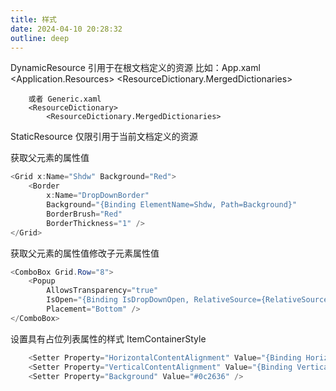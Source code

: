 ```yaml
---
title: 样式
date: 2024-04-10 20:28:32
outline: deep
--- 
```




DynamicResource 引用于在根文档定义的资源
比如：App.xaml
    <Application.Resources>
        <ResourceDictionary>
            <ResourceDictionary.MergedDictionaries>

        或者 Generic.xaml
        <ResourceDictionary>
            <ResourceDictionary.MergedDictionaries>

StaticResource 仅限引用于当前文档定义的资源


获取父元素的属性值
``` c#
<Grid x:Name="Shdw" Background="Red">
    <Border
        x:Name="DropDownBorder"
        Background="{Binding ElementName=Shdw, Path=Background}"
        BorderBrush="Red"
        BorderThickness="1" />
</Grid>
```

获取父元素的属性值修改子元素属性值
``` c#
<ComboBox Grid.Row="8">
    <Popup
        AllowsTransparency="true"
        IsOpen="{Binding IsDropDownOpen, RelativeSource={RelativeSource TemplatedParent}}"
        Placement="Bottom" />
</ComboBox>
```

设置具有占位列表属性的样式 ItemContainerStyle
``` c#
    <Setter Property="HorizontalContentAlignment" Value="{Binding HorizontalContentAlignment, RelativeSource={RelativeSource AncestorType={x:Type ItemsControl}}}" />
    <Setter Property="VerticalContentAlignment" Value="{Binding VerticalContentAlignment, RelativeSource={RelativeSource AncestorType={x:Type ItemsControl}}}" />
    <Setter Property="Background" Value="#0c2636" />
```